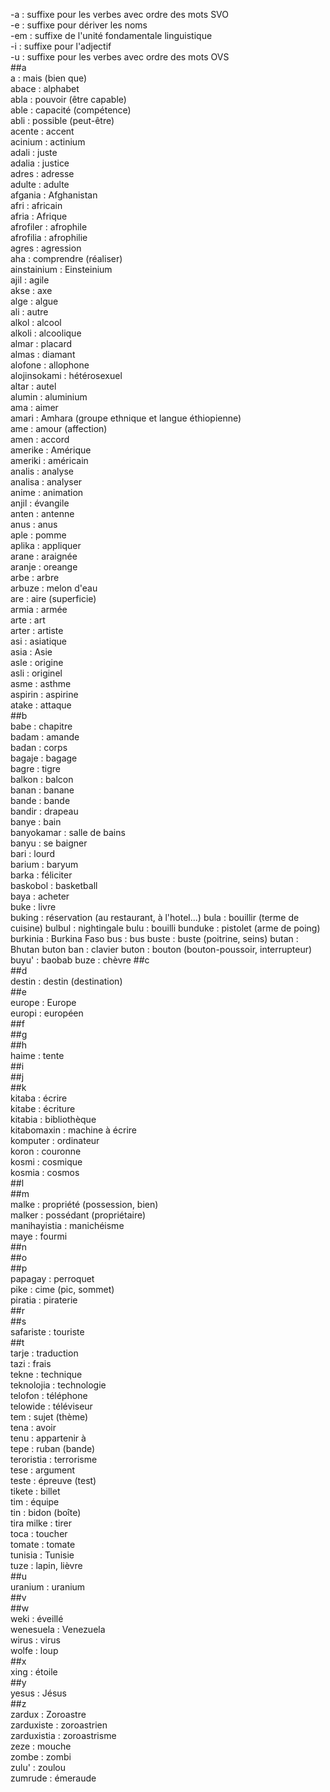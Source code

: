 -a : suffixe pour les verbes avec ordre des mots SVO  
-e : suffixe pour dériver les noms  
-em : suffixe de l'unité fondamentale linguistique  
-i : suffixe pour l'adjectif  
-u : suffixe pour les verbes avec ordre des mots OVS  
##a  
a : mais (bien que)  
abace : alphabet  
abla : pouvoir (être capable)  
able : capacité (compétence)  
abli : possible (peut-être)  
acente : accent  
acinium : actinium  
adali : juste  
adalia : justice  
adres : adresse  
adulte : adulte  
afgania : Afghanistan  
afri : africain  
afria : Afrique  
afrofiler : afrophile  
afrofilia : afrophilie  
agres : agression  
aha : comprendre (réaliser)  
ainstainium : Einsteinium  
ajil : agile  
akse : axe  
alge : algue  
ali : autre  
alkol : alcool  
alkoli : alcoolique  
almar : placard  
almas : diamant  
alofone : allophone  
alojinsokami : hétérosexuel  
altar : autel  
alumin : aluminium  
ama : aimer  
amari : Amhara (groupe ethnique et langue éthiopienne)  
ame : amour (affection)  
amen : accord  
amerike : Amérique  
ameriki : américain  
analis : analyse  
analisa : analyser  
anime : animation  
anjil : évangile  
anten : antenne  
anus : anus  
aple : pomme  
aplika : appliquer  
arane : araignée  
aranje : oreange  
arbe : arbre  
arbuze : melon d'eau  
are : aire (superficie)  
armia : armée  
arte : art  
arter : artiste  
asi : asiatique  
asia : Asie  
asle : origine  
asli : originel  
asme : asthme  
aspirin : aspirine  
atake : attaque  
##b  
babe : chapitre  
badam : amande  
badan : corps  
bagaje : bagage  
bagre : tigre  
balkon : balcon  
banan : banane  
bande : bande  
bandir : drapeau  
banye : bain  
banyokamar : salle de bains  
banyu : se baigner  
bari : lourd  
barium : baryum  
barka : féliciter  
baskobol : basketball  
baya : acheter  
buke : livre  
buking : réservation (au restaurant, à l'hotel...)
bula : bouillir (terme de cuisine)
bulbul : nightingale
bulu : bouilli
bunduke : pistolet (arme de poing)
burkinia : Burkina Faso
bus : bus
buste : buste (poitrine, seins)
butan : Bhutan
buton ban : clavier
buton : bouton (bouton-poussoir, interrupteur)
buyu' : baobab
buze : chèvre
##c  
##d  
destin : destin (destination)  
##e  
europe : Europe  
europi : européen  
##f  
##g  
##h  
haime : tente  
##i  
##j  
##k  
kitaba : écrire  
kitabe : écriture  
kitabia : bibliothèque  
kitabomaxin : machine à écrire  
komputer : ordinateur  
koron : couronne  
kosmi : cosmique  
kosmia : cosmos  
##l  
##m  
malke : propriété (possession, bien)  
malker : possédant (propriétaire)  
manihayistia : manichéisme  
maye : fourmi  
##n  
##o  
##p  
papagay : perroquet  
pike : cime (pic, sommet)  
piratia : piraterie  
##r  
##s  
safariste : touriste  
##t  
tarje : traduction  
tazi : frais  
tekne : technique  
teknolojia : technologie  
telofon : téléphone  
telowide : téléviseur  
tem : sujet (thème)  
tena : avoir  
tenu : appartenir à  
tepe : ruban (bande)  
teroristia : terrorisme  
tese : argument  
teste : épreuve (test)  
tikete : billet  
tim : équipe  
tin : bidon (boîte)  
tira milke : tirer  
toca : toucher  
tomate : tomate  
tunisia : Tunisie  
tuze : lapin, lièvre  
##u  
uranium : uranium  
##v  
##w  
weki : éveillé  
wenesuela : Venezuela  
wirus : virus  
wolfe : loup  
##x  
xing : étoile  
##y  
yesus : Jésus  
##z  
zardux : Zoroastre  
zarduxiste : zoroastrien  
zarduxistia : zoroastrisme  
zeze : mouche  
zombe : zombi  
zulu' : zoulou  
zumrude : émeraude  

